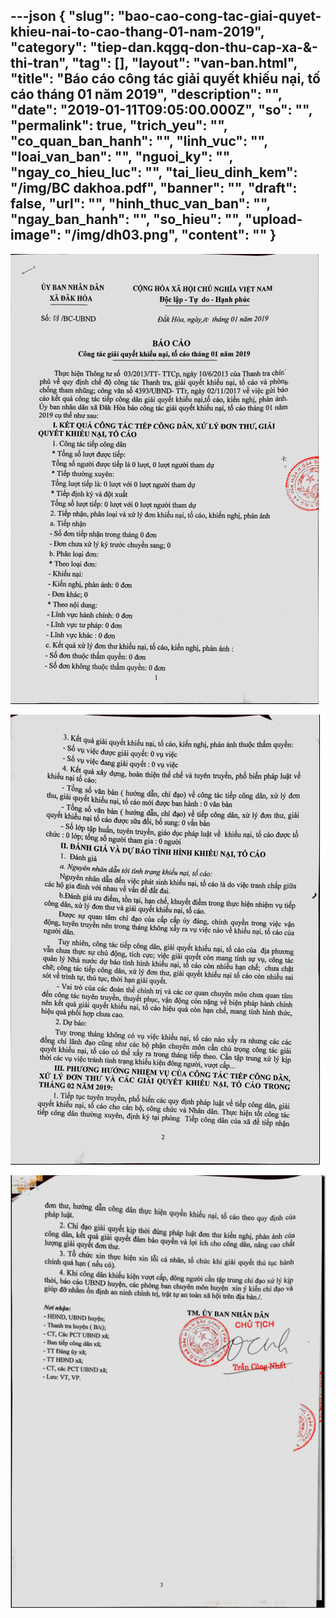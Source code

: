 ---json
{
    "slug": "bao-cao-cong-tac-giai-quyet-khieu-nai-to-cao-thang-01-nam-2019",
    "category": "tiep-dan.kqgq-don-thu-cap-xa-&-thi-tran",
    "tag": [],
    "layout": "van-ban.html",
    "title": "Báo cáo công tác giải quyết khiếu nại, tố cáo tháng 01 năm 2019",
    "description": "",
    "date": "2019-01-11T09:05:00.000Z",
    "so": "",
    "permalink": true,
    "trich_yeu": "",
    "co_quan_ban_hanh": "",
    "linh_vuc": "",
    "loai_van_ban": "",
    "nguoi_ky": "",
    "ngay_co_hieu_luc": "",
    "tai_lieu_dinh_kem": "/img/BC dakhoa.pdf",
    "banner": "",
    "draft": false,
    "url": "",
    "hinh_thuc_van_ban": "",
    "ngay_ban_hanh": "",
    "so_hieu": "",
    "upload-image": "/img/dh03.png",
    "__content__": ""
}
---
<p><img alt="" src="/img/dh01.png" /></p>

<p><img alt="" src="/img/dh02.png" /></p>

<p><img alt="" src="/img/dh03.png" /></p>
